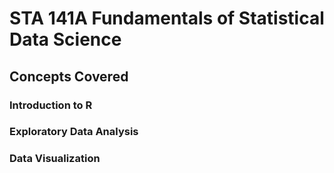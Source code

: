 # STA 141A Fundamentals of Statistical Data Science

## Concepts Covered
### Introduction to R
### Exploratory Data Analysis
### Data Visualization
